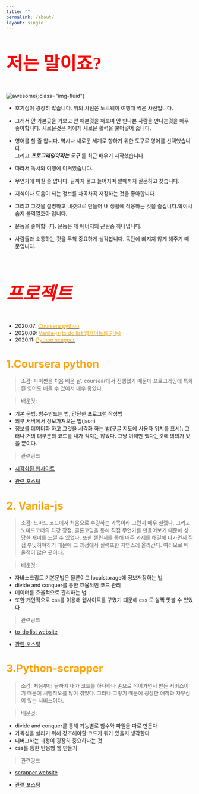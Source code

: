 ```yaml
---
title: ""
permalink: /about/
layout: single
---
```

<style>
p.a {
  font-family: "Times New Roman", Times, serif;
}
</style>

 <h1 class="text-center"><font color="red" size=7><p class="a">저는 말이죠?</p></font></h1>



![awesome](https://yeonghunko.github.io/assets/img/awesome.JPG){:class="img-fluid"}


- 호기심이 굉장히 많습니다. 위의 사진은 노르웨이 여행때 찍은 사진입니다. 

- 그래서 안 가본곳을 가보고 안 해본것을 해보며 안 만나본 사람을 만나는것을 매우 좋아합니다. 새로운것은 저에게 새로운 활력을 불어넣어 줍니다.

- 영어를 할 줄 압니다. 역시나 새로운 세계로 향하기 위한 도구로 영어를 선택했습니다.  
 그리고 _**프로그래밍이라는 도구**_ 를 최근 배우기 시작했습니다.

- 따라서 독서와 여행에 미쳐있습니다.

- 무언가에 미칠 줄 압니다. 끝까지 물고 늘어지며 알때까지 질문하고 찾습니다.

- 지식이나 도움이 되는 정보를 차곡차곡 저장하는 것을 좋아합니다. 

- 그리고 그것을 설명하고 내것으로 만들어 내 생활에 적용하는 것을 즐깁니다.학이시습지 불역열호아 입니다.

- 운동을 좋아합니다. 운동은 제 에너지의 근원중 하나입니다.

- 사람들과 소통하는 것을 무척 중요하게 생각합니다. 독단에 빠지지 않게 해주기 때문입니다.

<br/>

 <h1 class="text-center"><font color="red" size=7><i><p class="a">프로젝트</p></i></font></h1>


- 2020.07: [<font color="orange">Coursera python</font>](#coursera-python)
- 2020.09: [<font color="orange">Vanila-js(to do list 웹사이트를 만듬)</font>](#vanila-js)
- 2020.11: [<font color="orange">Python scapper</font>](#python-scrapper)
<!-- - [네 번째](#네-번째) -->
<!-- - [다섯 번째](#다섯-번째) -->


# <font color="orange">1.Coursera python</font>

> 소감: 파이썬을 처음 배운 날. coursear에서 진행했기 때문에 프로그래밍에 특화된 영어도 배울 수 있어서 매우 좋았다. 

> 배운것: 
- 기본 문법: 함수만드는 법, 간단한 프로그램 작성법
- 외부 서버에서 정보가져오는 법(json)
- 정보를 데이터화 하고 그것을 시각화 하는 법(구글 지도에 사용자 위치를 표시): 그러나 거의 대부분의 코드를 내가 적지는 않았다. 그냥 이해만 했다는것에 의의가 있을 뿐이다.   

> 관련링크  

- [시각화된 웹사이트](https://yeonghunko.github.io/visualizing/)  

- [관련 포스팅](https://yeonghunko.github.io/python/geocoding1/)

# <font color="orange">2. Vanila-js</font>

> 소감: 노마드 코드에서 처음으로 수강하는 과목이라 그런지 매우 설렜다. 그리고 노마드코더의 최강 장점, 클론코딩을 통해 직접 무언가를 만들어보기 때문에 상당한 재미를 느낄 수 있었다. 또한 챌린지를 통해 매주 과제를 해결해 나가면서 직접 부딪혀야하기 때문에 그 과정에서 실력또한 자연스레 올라간다. 여러모로 배울점이 많은 곳이다. 

> 배운것: 
- 자바스크립트 기본문법은 물론이고 localstorage에 정보저장하는 법 
- divide and conquer를 통한 효율적인 코드 관리
- 데이터를 효율적으로 관리하는 법
- 또한 개인적으로 css를 이용해 웹사이트를 꾸몄기 떄문에 css 도 살짝 맛볼 수 있었다

> 관련링크  

- [to-do list website](https://yeonghunko.github.io/vanila-js-momonton-/)  

- [관련 포스팅](https://yeonghunko.github.io/vanila%20js/vanila6/)

# <font color="orange">3.Python-scrapper</font>

> 소감: 처음부터 끝까지 내가 코드를 하나하나 손으로 적어가면서 만든 서비스이기 때문에 시행착오를 많이 겪었다. 그러나 그렇기 때문에 굉장한 애착과 자부심이 있는 서비스이다. 

> 배운것: 
- divide and conquer를 통해 기능별로 함수와 파일을 따로 만든다
- 가독성을 살리기 위해 강조해야할 코드가 뭐가 있을지 생각한다
- 디버그하는 과정이 굉장히 중요하다는 것
- css를 통한 반응형 웹 만들기

> 관련링크

- [scrapper website](https://scrapperfinal.yeonghunko.repl.co/)  

- [관련 포스팅](https://yeonghunko.github.io/python%20scrapper/scrapper16/)